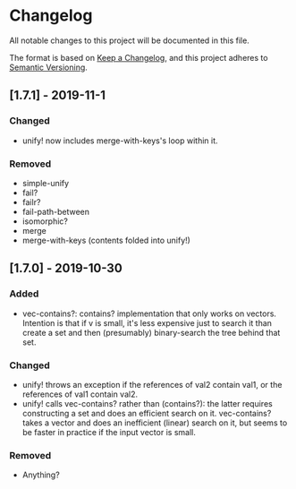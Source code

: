 # Changelog

All notable changes to this project will be documented in this file.

The format is based on [Keep a Changelog](https://keepachangelog.com/en/1.0.0/),
and this project adheres to [Semantic Versioning](https://semver.org/spec/v2.0.0.html).

## [1.7.1] - 2019-11-1

### Changed

- unify! now includes merge-with-keys's loop within it.

### Removed

- simple-unify
- fail?
- failr?
- fail-path-between
- isomorphic?
- merge
- merge-with-keys (contents folded into unify!)

## [1.7.0] - 2019-10-30
### Added
- vec-contains?: contains? implementation that only works on vectors. Intention is
that if v is small, it's less expensive just to search it than create a set and then
(presumably) binary-search the tree behind that set.

### Changed
- unify! throws an exception if the references of val2 contain val1, or
the references of val1 contain val2.
- unify! calls vec-contains? rather than (contains?): the latter requires constructing
a set and does an efficient search on it. vec-contains? takes a vector and does an
inefficient (linear) search on it, but seems to be faster in practice if the input vector
is small.

### Removed
- Anything?

